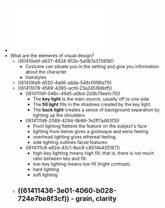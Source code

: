 - ![Week 4- Visual Design.pdf](../assets/Week_4-_Visual_Design_1631653342821_0.pdf)
- What are the elements of visual design?
	- ((61410ebf-e637-4834-812b-5a087a375918))
		- Costume can situate you in the setting and give you information about the character
		- Hairstyles
	- ((61410fa9-d520-4a66-a6da-549cf0f8fa71))
	- ((61411078-4569-4390-acfd-23a245168bff))
		- ((614111df-046c-49d5-a0bd-2d3b70ee1c70))
			- The **key light** is the main source, usually off to one side
			- The **fill light** fills in the shadows created by the key light.
			- The **back light** creates a sense of background separation by lighting up the shoulders
		- ((614111d6-2089-4294-9b98-7e2ff7a463f3))
			- Front lighting flattens the feature on the subject's face
			- lighting from below gives a grotesque and eerie feeling
			- overhead lighting gives ethereal feeling.
			- side lighting outlines facial features
		- ((614111c8-e62d-42c1-8ec9-c8514b425187))
			- high-key lighting means high fill; that is, there is not much ratio between key and fill.
			- low-key lighting means low fill (hight contrast).
			- hard lighting
			- soft lighting
	- ((61411436-3e01-4060-b028-724e7be8f3cf)) - grain, clarity
		-